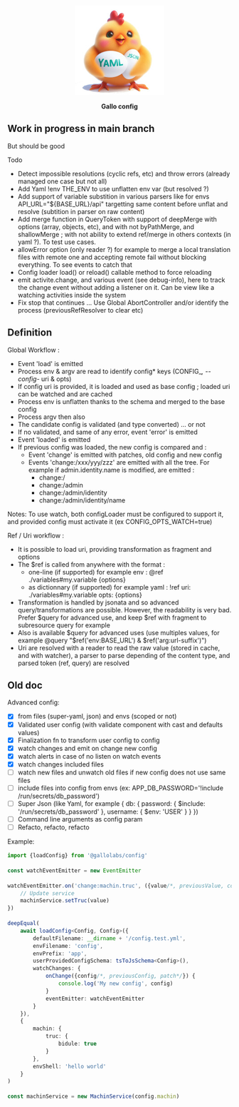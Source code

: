 <p align="center">
    <img height="200" src="logo_w200.jpeg">
  <p align="center"><strong>Gallo config</strong></p>
</p>

## Work in progress in main branch

But should be good

Todo
- Detect impossible resolutions (cyclic refs, etc) and throw errors (already managed one case but not all)
- Add Yaml !env THE_ENV to use unflatten env var (but resolved ?)
- Add support of variable substition in various parsers like for envs API_URL="${BASE_URL}/api" targetting same content before unflat and resolve (subtition in parser on raw content)
- Add merge function in QueryToken with support of deepMerge with options (array, objects, etc), and with not byPathMerge, and shallowMerge ; with not ability to extend ref/merge in others contexts (in yaml ?). To test use cases.
- allowError option (only reader ?) for example to merge a local translation files with remote one and accepting remote fail without blocking everything. To see events to catch that
- Config loader load() or reload() callable method to force reloading
- emit activite.change, and various event (see debug-info), here to track the change event without adding a listener on it. Can be view like a watching activities inside the system
- Fix stop that continues ... Use Global AbortController and/or identify the process (previousRefResolver to clear etc)

## Definition

Global Workflow :

- Event 'load' is emitted
- Process env & argv are read to identify config* keys (CONFIG_*, --config-* uri & opts)
- If config uri is provided, it is loaded and used as base config ; loaded uri can be watched and are cached
- Process env is unflatten thanks to the schema and merged to the base config
- Process argv then also
- The candidate config is validated (and type converted) ... or not
- If no validated, and same of any error, event 'error' is emitted
- Event 'loaded' is emitted
- If previous config was loaded, the new config is compared and :
    + Event 'change' is emitted with patches, old config and new config
    + Events 'change:/xxx/yyy/zzz' are emitted with all the tree. For example if admin.identity.name is modified, are emitted :
        * change:/
        * change:/admin
        * change:/admin/identity
        * change:/admin/identity/name

Notes: To use watch, both configLoader must be configured to support it, and provided config must activate it (ex CONFIG_OPTS_WATCH=true) 

Ref / Uri workflow :
- It is possible to load uri, providing transformation as fragment and options
- The $ref is called from anywhere with the format :
    + one-line (if supported) for example env : @ref ./variables#my.variable {options}
    + as dictionnary (if supported) for example yaml : !ref uri: ./variables#my.variable opts: {options}
- Transformation is handled by jsonata and so advanced query/transformations are possible. However, the readability is very bad. Prefer $query for advanced use, and keep $ref with fragment to subresource query for example
- Also is available $query for advanced uses (use multiples values, for example @query "$ref('env:BASE_URL') & $ref('arg:url-suffix')")
- Uri are resolved with a reader to read the raw value (stored in cache, and with watcher), a parser to parse depending of the content type, and parsed token (ref, query) are resolved

## Old doc

Advanced config:
- [X] from files (super-yaml, json) and envs (scoped or not)
- [X] Validated user config (with validate component with cast and defaults values)
- [X] Finalization fn to transform user config to config
- [X] watch changes and emit on change new config
- [X] watch alerts in case of no listen on watch events
- [X] watch changes included files
- [ ] watch new files and unwatch old files if new config does not use same files
- [ ] include files into config from envs (ex: APP_DB_PASSWORD='!include /run/secrets/db_password')
- [ ] Super Json (like Yaml, for example { db: { password: { $include: '/run/secrets/db_password' }, username: { $env: 'USER' } } })
- [ ] Command line arguments as config param
- [ ] Refacto, refacto, refacto

Example:

```typescript
import {loadConfig} from '@gallolabs/config'

const watchEventEmitter = new EventEmitter

watchEventEmitter.on('change:machin.truc', ({value/*, previousValue, config, previousConfig*/}) => {
    // Update service
    machinService.setTruc(value)
})

deepEqual(
    await loadConfig<Config, Config>({
        defaultFilename: __dirname + '/config.test.yml',
        envFilename: 'config',
        envPrefix: 'app',
        userProvidedConfigSchema: tsToJsSchema<Config>(),
        watchChanges: {
            onChange({config/*, previousConfig, patch*/}) {
                console.log('My new config', config)
            }
            eventEmitter: watchEventEmitter
        }
    }),
    {
        machin: {
            truc: {
                bidule: true
            }
        },
        envShell: 'hello world'
    }
)

const machinService = new MachinService(config.machin)
```
